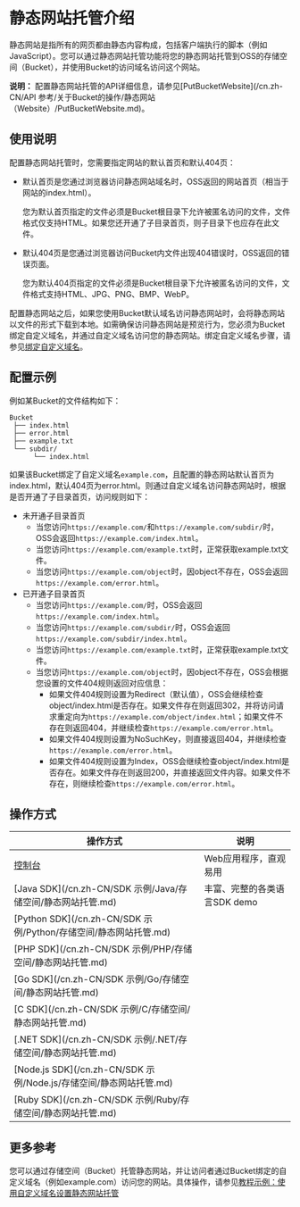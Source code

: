 # 静态网站托管介绍

静态网站是指所有的网页都由静态内容构成，包括客户端执行的脚本（例如JavaScript）。您可以通过静态网站托管功能将您的静态网站托管到OSS的存储空间（Bucket），并使用Bucket的访问域名访问这个网站。

**说明：** 配置静态网站托管的API详细信息，请参见[PutBucketWebsite](/cn.zh-CN/API 参考/关于Bucket的操作/静态网站（Website）/PutBucketWebsite.md)。

## 使用说明

配置静态网站托管时，您需要指定网站的默认首页和默认404页：

-   默认首页是您通过浏览器访问静态网站域名时，OSS返回的网站首页（相当于网站的index.html）。

    您为默认首页指定的文件必须是Bucket根目录下允许被匿名访问的文件，文件格式仅支持HTML。如果您还开通了子目录首页，则子目录下也应存在此文件。

-   默认404页是您通过浏览器访问Bucket内文件出现404错误时，OSS返回的错误页面。

    您为默认404页指定的文件必须是Bucket根目录下允许被匿名访问的文件，文件格式支持HTML、JPG、PNG、BMP、WebP。


配置静态网站之后，如果您使用Bucket默认域名访问静态网站时，会将静态网站以文件的形式下载到本地。如需确保访问静态网站是预览行为，您必须为Bucket绑定自定义域名，并通过自定义域名访问您的静态网站。绑定自定义域名步骤，请参见[绑定自定义域名](/cn.zh-CN/控制台用户指南/存储空间管理/传输管理/绑定自定义域名.md)。

## 配置示例

例如某Bucket的文件结构如下：

```
Bucket
 ├── index.html
 ├── error.html
 ├── example.txt
 └── subdir/
      └── index.html
```

如果该Bucket绑定了自定义域名`example.com`，且配置的静态网站默认首页为index.html，默认404页为error.html。则通过自定义域名访问静态网站时，根据是否开通了子目录首页，访问规则如下：

-   未开通子目录首页
    -   当您访问`https://example.com/`和`https://example.com/subdir/`时，OSS会返回`https://example.com/index.html`。
    -   当您访问`https://example.com/example.txt`时，正常获取example.txt文件。
    -   当您访问`https://example.com/object`时，因object不存在，OSS会返回`https://example.com/error.html`。
-   已开通子目录首页
    -   当您访问`https://example.com/`时，OSS会返回`https://example.com/index.html`。
    -   当您访问`https://example.com/subdir/`时，OSS会返回`https://example.com/subdir/index.html`。
    -   当您访问`https://example.com/example.txt`时，正常获取example.txt文件。
    -   当您访问`https://example.com/object`时，因object不存在，OSS会根据您设置的文件404规则返回对应信息：
        -   如果文件404规则设置为Redirect（默认值），OSS会继续检查object/index.html是否存在。如果文件存在则返回302，并将访问请求重定向为`https://example.com/object/index.html`；如果文件不存在则返回404，并继续检查`https://example.com/error.html`。
        -   如果文件404规则设置为NoSuchKey，则直接返回404，并继续检查`https://example.com/error.html`。
        -   如果文件404规则设置为Index，OSS会继续检查object/index.html是否存在。如果文件存在则返回200，并直接返回文件内容。如果文件不存在，则继续检查`https://example.com/error.html`。

## 操作方式

|操作方式|说明|
|----|--|
|[控制台](/cn.zh-CN/控制台用户指南/存储空间管理/基础设置/设置静态网站托管.md)|Web应用程序，直观易用|
|[Java SDK](/cn.zh-CN/SDK 示例/Java/存储空间/静态网站托管.md)|丰富、完整的各类语言SDK demo|
|[Python SDK](/cn.zh-CN/SDK 示例/Python/存储空间/静态网站托管.md)|
|[PHP SDK](/cn.zh-CN/SDK 示例/PHP/存储空间/静态网站托管.md)|
|[Go SDK](/cn.zh-CN/SDK 示例/Go/存储空间/静态网站托管.md)|
|[C SDK](/cn.zh-CN/SDK 示例/C/存储空间/静态网站托管.md)|
|[.NET SDK](/cn.zh-CN/SDK 示例/.NET/存储空间/静态网站托管.md)|
|[Node.js SDK](/cn.zh-CN/SDK 示例/Node.js/存储空间/静态网站托管.md)|
|[Ruby SDK](/cn.zh-CN/SDK 示例/Ruby/存储空间/静态网站托管.md)|

## 更多参考

您可以通过存储空间（Bucket）托管静态网站，并让访问者通过Bucket绑定的自定义域名（例如example.com）访问您的网站。具体操作，请参见[教程示例：使用自定义域名设置静态网站托管](/cn.zh-CN/开发指南/静态网站托管/教程示例：使用自定义域名设置静态网站托管.md)

